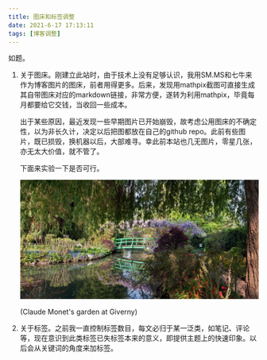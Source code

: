 ```yaml
---
title: 图床和标签调整
date: 2021-6-17 17:13:11
tags: [博客调整]
---
```


如题。

<!--more-->

1. 关于图床。刚建立此站时，由于技术上没有足够认识，我用SM.MS和七牛来作为博客图片的图床，前者用得更多。后来，发现用mathpix截图可直接生成其自带图床对应的markdown链接，非常方便，遂转为利用mathpix，毕竟每月都要给它交钱，当收回一些成本。

   出于某些原因，最近发现一些早期图片已开始崩毁，故考虑公用图床的不确定性，以为非长久计，决定以后把图都放在自己的github repo。此前有些图片，既已损毁，换机器以后，大部难寻。幸此前本站也几无图片，零星几张，亦无太大价值，就不管了。

   下面来实验一下是否可行。

   ![avatar](https://github.com/ClaudioMarchisio/ClaudioMarchisio.github.io/blob/hexo/source/_posts/2021-06-17/1.jpg?raw=true)

   (Claude Monet's garden at Giverny)

2. 关于标签。之前我一直控制标签数目，每文必归于某一泛类，如笔记、评论等，现在意识到此类标签已失标签本来的意义，即提供主题上的快速印象。以后会从关键词的角度来加标签。


